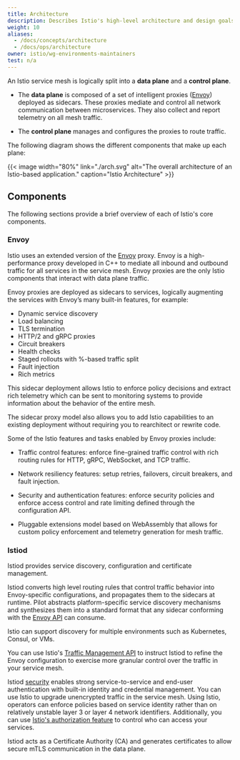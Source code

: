 ```yaml
---
title: Architecture
description: Describes Istio's high-level architecture and design goals.
weight: 10
aliases:
  - /docs/concepts/architecture
  - /docs/ops/architecture
owner: istio/wg-environments-maintainers
test: n/a
---
```


An Istio service mesh is logically split into a **data plane** and a **control
plane**.

* The **data plane** is composed of a set of intelligent proxies
  ([Envoy](https://www.envoyproxy.io/)) deployed as sidecars. These proxies
  mediate and control all network communication between microservices. They
  also collect and report telemetry on all mesh traffic.

* The **control plane** manages and configures the proxies to route traffic.

The following diagram shows the different components that make up each plane:

{{< image width="80%"
    link="./arch.svg"
    alt="The overall architecture of an Istio-based application."
    caption="Istio Architecture"
    >}}

## Components

The following sections provide a brief overview of each of Istio's core components.

### Envoy

Istio uses an extended version of the
[Envoy](https://envoyproxy.github.io/envoy/) proxy. Envoy is a high-performance
proxy developed in C++ to mediate all inbound and outbound traffic for all
services in the service mesh.
Envoy proxies are the only Istio components that interact with data plane
traffic.

Envoy proxies are deployed as sidecars to services, logically
augmenting the services with Envoy’s many built-in features,
for example:

* Dynamic service discovery
* Load balancing
* TLS termination
* HTTP/2 and gRPC proxies
* Circuit breakers
* Health checks
* Staged rollouts with %-based traffic split
* Fault injection
* Rich metrics

This sidecar deployment allows Istio to enforce policy decisions and extract
rich telemetry which can be sent to monitoring systems to provide information
about the behavior of the entire mesh.

The sidecar proxy model also allows you to add Istio capabilities to an
existing deployment without requiring you to rearchitect or rewrite code.

Some of the Istio features and tasks enabled by Envoy proxies include:

* Traffic control features: enforce fine-grained traffic control with rich
  routing rules for HTTP, gRPC, WebSocket, and TCP traffic.

* Network resiliency features: setup retries, failovers, circuit breakers, and
  fault injection.

* Security and authentication features: enforce security policies and enforce
  access control and rate limiting defined through the configuration API.

* Pluggable extensions model based on WebAssembly that allows for custom policy
  enforcement and telemetry generation for mesh traffic.

### Istiod

Istiod provides service discovery, configuration and certificate management.

Istiod converts high level routing rules that control traffic behavior into
Envoy-specific configurations, and propagates them to the sidecars at runtime.
Pilot abstracts platform-specific service discovery mechanisms and synthesizes
them into a standard format that any sidecar conforming with the
[Envoy API](https://www.envoyproxy.io/docs/envoy/latest/api/api) can consume.

Istio can support discovery for multiple environments such as Kubernetes,
Consul, or VMs.

You can use Istio's
[Traffic Management API](/docs/concepts/traffic-management/#introducing-istio-traffic-management)
to instruct Istiod to refine the Envoy configuration to exercise more granular control
over the traffic in your service mesh.

Istiod [security](/docs/concepts/security/) enables strong service-to-service and
end-user authentication with built-in identity and credential management. You
can use Istio to upgrade unencrypted traffic in the service mesh. Using
Istio, operators can enforce policies based on service identity rather than
on relatively unstable layer 3 or layer 4 network identifiers.
Additionally, you can use [Istio's authorization feature](/docs/concepts/security/#authorization)
to control who can access your services.

Istiod acts as a Certificate Authority (CA) and generates certificates to allow
secure mTLS communication in the data plane.
